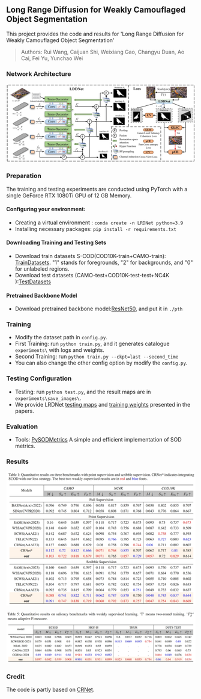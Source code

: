 ## Long Range Diffusion for Weakly Camouflaged Object Segmentation
This project provides the code and results for 'Long Range Diffusion for Weakly Camouflaged Object Segmentation'
> Authors:
> Rui Wang,
> Caijuan Shi, 
> Weixiang Gao,
> Changyu Duan,
> Ao Cai,
> Fei Yu,
> Yunchao Wei

### Network Architecture
![image](Images/image1.png)

### Preparation
The training and testing experiments are conducted using PyTorch with a single GeForce RTX 1080Ti GPU of 12 GB Memory.
#### Configuring your environment:
* Creating a virtual environment : `conda create -n LRDNet python=3.9`
* Installing necessary packages: `pip install -r requirements.txt`
#### Downloading Training and Testing Sets
* Download train datasets S-COD(COD10K-train+CAMO-train): [TrainDatasets](https://drive.google.com/file/d/1D9bf1KeeCJsxxri6d2qAC7z6O1X_fxpt/view?usp=sharing). 
"1" stands for foregrounds, "2" for backgrounds, and "0" for unlabeled regions.
* Download test datasets (CAMO-test+COD10K-test-test+NC4K ):[TestDatasets](https://drive.google.com/file/d/1QEGnP9O7HbN_2tH999O3HRIsErIVYalx/view?usp=sharing)
#### Pretrained Backbone Model
* Download pretrained backbone model:[ResNet50](https://pan.baidu.com/s/1ywGmDdpMfz8_XD0EXEpxrw?pwd=52m1), and put it in `./pth`
### Training 
* Modify the dataset path in `config.py`.
* First Training: run `python train.py`, and it generates catalogue `experiments\` with logs and weights.
* Second Training: run `python train.py --ckpt=last --second_time`
* You can also change the other config option by modify the `config.py`.
### Testing Configuration
* Testing: run `python test.py`, and the result maps are in `experiments\save_images\`.
* We provide LRDNet [testing maps](https://pan.baidu.com/s/1eddSG534wDik5vbvwXAbqA?pwd=4xnq) and [training weights](https://pan.baidu.com/s/1V9Zk6QLbIB1xCv8-sDUFiw?pwd=ponf) presented in the papers.
### Evaluation
* Tools: [PySODMetrics](https://github.com/lartpang/PySODMetrics) A simple and efficient implementation of SOD metrics.
### Results
![image](Images/image2.png)

![image](Images/image3.png)

### Credit
The code is partly based on [CRNet](https://github.com/dddraxxx/Weakly-Supervised-Camouflaged-Object-Detection-with-Scribble-Annotations).




